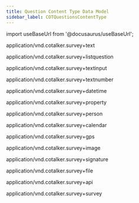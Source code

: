 ```yaml
---
title: Question Content Type Data Model
sidebar_label: COTQuestionsContentType
---
```

import useBaseUrl from '@docusaurus/useBaseUrl'; 

application/vnd.cotalker.survey+text

application/vnd.cotalker.survey+listquestion

application/vnd.cotalker.survey+textinput

application/vnd.cotalker.survey+textnumber

application/vnd.cotalker.survey+datetime

application/vnd.cotalker.survey+property

application/vnd.cotalker.survey+person

application/vnd.cotalker.survey+calendar

application/vnd.cotalker.survey+gps

application/vnd.cotalker.survey+image

application/vnd.cotalker.survey+signature

application/vnd.cotalker.survey+file

application/vnd.cotalker.survey+api

application/vnd.cotalker.survey+survey